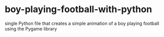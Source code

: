 # boy-playing-football-with-python
single Python file that creates a simple animation of a boy playing football using the Pygame library
